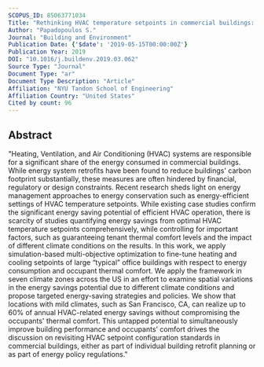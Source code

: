 ```yaml
---
SCOPUS_ID: 85063771034
Title: "Rethinking HVAC temperature setpoints in commercial buildings: The potential for zero-cost energy savings and comfort improvement in different climates"
Author: "Papadopoulos S."
Journal: "Building and Environment"
Publication Date: {'$date': '2019-05-15T00:00:00Z'}
Publication Year: 2019
DOI: "10.1016/j.buildenv.2019.03.062"
Source Type: "Journal"
Document Type: "ar"
Document Type Description: "Article"
Affiliation: "NYU Tandon School of Engineering"
Affiliation Country: "United States"
Cited by count: 96
---
```


## Abstract
"Heating, Ventilation, and Air Conditioning (HVAC) systems are responsible for a significant share of the energy consumed in commercial buildings. While energy system retrofits have been found to reduce buildings' carbon footprint substantially, these measures are often hindered by financial, regulatory or design constraints. Recent research sheds light on energy management approaches to energy conservation such as energy-efficient settings of HVAC temperature setpoints. While existing case studies confirm the significant energy saving potential of efficient HVAC operation, there is scarcity of studies quantifying energy savings from optimal HVAC temperature setpoints comprehensively, while controlling for important factors, such as guaranteeing tenant thermal comfort levels and the impact of different climate conditions on the results. In this work, we apply simulation-based multi-objective optimization to fine-tune heating and cooling setpoints of large “typical” office buildings with respect to energy consumption and occupant thermal comfort. We apply the framework in seven climate zones across the US in an effort to examine spatial variations in the energy savings potential due to different climate conditions and propose targeted energy-saving strategies and policies. We show that locations with mild climates, such as San Francisco, CA, can realize up to 60% of annual HVAC-related energy savings without compromising the occupants' thermal comfort. This untapped potential to simultaneously improve building performance and occupants’ comfort drives the discussion on revisiting HVAC setpoint configuration standards in commercial buildings, either as part of individual building retrofit planning or as part of energy policy regulations."
